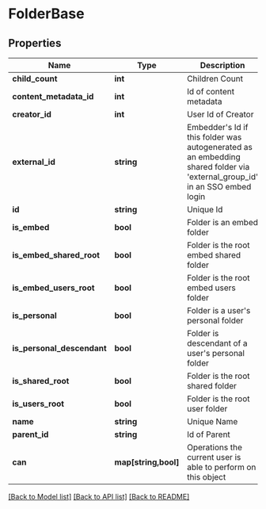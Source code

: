 # FolderBase

## Properties
Name | Type | Description | Notes
------------ | ------------- | ------------- | -------------
**child_count** | **int** | Children Count | [optional] 
**content_metadata_id** | **int** | Id of content metadata | [optional] 
**creator_id** | **int** | User Id of Creator | [optional] 
**external_id** | **string** | Embedder&#39;s Id if this folder was autogenerated as an embedding shared folder via &#39;external_group_id&#39; in an SSO embed login | [optional] 
**id** | **string** | Unique Id | [optional] 
**is_embed** | **bool** | Folder is an embed folder | [optional] 
**is_embed_shared_root** | **bool** | Folder is the root embed shared folder | [optional] 
**is_embed_users_root** | **bool** | Folder is the root embed users folder | [optional] 
**is_personal** | **bool** | Folder is a user&#39;s personal folder | [optional] 
**is_personal_descendant** | **bool** | Folder is descendant of a user&#39;s personal folder | [optional] 
**is_shared_root** | **bool** | Folder is the root shared folder | [optional] 
**is_users_root** | **bool** | Folder is the root user folder | [optional] 
**name** | **string** | Unique Name | [optional] 
**parent_id** | **string** | Id of Parent | 
**can** | **map[string,bool]** | Operations the current user is able to perform on this object | [optional] 

[[Back to Model list]](../README.md#documentation-for-models) [[Back to API list]](../README.md#documentation-for-api-endpoints) [[Back to README]](../README.md)


